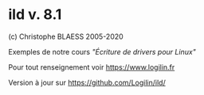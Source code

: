 ild v. 8.1
==========
(c) Christophe BLAESS 2005-2020

Exemples de notre cours _"Écriture de drivers pour Linux"_

Pour tout renseignement voir https://www.logilin.fr

Version à jour sur https://github.com/Logilin/ild/




